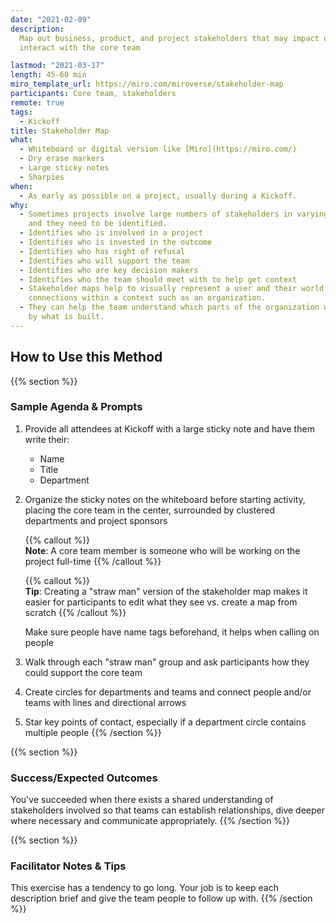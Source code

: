```yaml
---
date: "2021-02-09"
description:
  Map out business, product, and project stakeholders that may impact or
  interact with the core team

lastmod: "2021-03-17"
length: 45-60 min
miro_template_url: https://miro.com/miroverse/stakeholder-map
participants: Core team, stakeholders
remote: true
tags:
  - Kickoff
title: Stakeholder Map
what:
  - Whiteboard or digital version like [Miro](https://miro.com/)
  - Dry erase markers
  - Large sticky notes
  - Sharpies
when:
  - As early as possible on a project, usually during a Kickoff.
why:
  - Sometimes projects involve large numbers of stakeholders in varying departments,
    and they need to be identified.
  - Identifies who is involved in a project
  - Identifies who is invested in the outcome
  - Identifies who has right of refusal
  - Identifies who will support the team
  - Identifies who are key decision makers
  - Identifies who the team should meet with to help get context
  - Stakeholder maps help to visually represent a user and their world while showing
    connections within a context such as an organization.
  - They can help the team understand which parts of the organization will be affected
    by what is built.
---
```


## How to Use this Method

{{% section %}}

### Sample Agenda & Prompts

1. Provide all attendees at Kickoff with a large sticky note and have them write their:

   - Name
   - Title
   - Department

1. Organize the sticky notes on the whiteboard before starting activity, placing the core team in the center, surrounded by clustered departments and project sponsors

   {{% callout %}}  
   **Note**: A core team member is someone who will be working on the project full-time
   {{% /callout %}}

   {{% callout %}}  
   **Tip**: Creating a "straw man" version of the stakeholder map makes it easier for participants to edit what they see vs. create a map from scratch
   {{% /callout %}}

   Make sure people have name tags beforehand, it helps when calling on people

1. Walk through each "straw man" group and ask participants how they could support the core team

1. Create circles for departments and teams and connect people and/or teams with lines and directional arrows

1. Star key points of contact, especially if a department circle contains multiple people
   {{% /section %}}

{{% section %}}

### Success/Expected Outcomes

You've succeeded when there exists a shared understanding of stakeholders involved so that teams can establish relationships, dive deeper where necessary and communicate appropriately.
{{% /section %}}

{{% section %}}

### Facilitator Notes & Tips

This exercise has a tendency to go long. Your job is to keep each description brief and give the team people to follow up with.
{{% /section %}}
